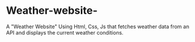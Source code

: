 # Weather-website-
A "Weather Website" Using Html, Css, Js that fetches weather data from an API and displays the current weather conditions.
